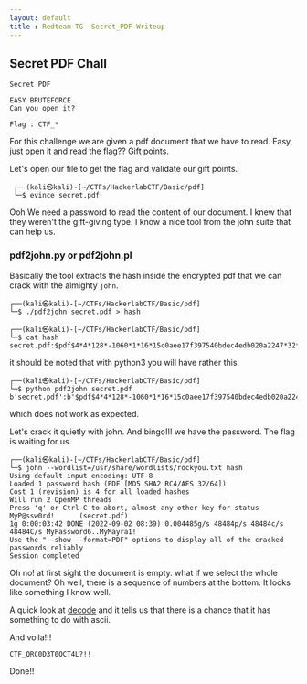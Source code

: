 ```yaml
---
layout: default
title : Redteam-TG -Secret_PDF Writeup
---
```


## Secret PDF Chall

```
Secret PDF

EASY BRUTEFORCE
Can you open it?

Flag : CTF_*
```

For this challenge we are given a pdf document that we have to read. Easy, just open it and read the flag?? Gift points.

Let's open our file to get the flag and validate our gift points. 

```
 ┌──(kali㉿kali)-[~/CTFs/HackerlabCTF/Basic/pdf]
 └─$ evince secret.pdf  
```

Ooh We need a password to read the content of our document. I knew that they weren't the gift-giving type. 
I know a nice tool from the john suite that can help us.

### pdf2john.py or pdf2john.pl

Basically the tool extracts the hash inside the encrypted pdf that we can crack with the almighty `john`.

```
┌──(kali㉿kali)-[~/CTFs/HackerlabCTF/Basic/pdf]
└─$ ./pdf2john secret.pdf > hash 
                                                                                                                                                              
┌──(kali㉿kali)-[~/CTFs/HackerlabCTF/Basic/pdf]
└─$ cat hash 
secret.pdf:$pdf$4*4*128*-1060*1*16*15c0aee17f397540bdec4edb020a2247*32*447e5ab472a0d9557b9f8664bb73c00900000000000000000000000000000000*32*cc34bdea75a5d9ac0346d4a2adcb39ac72d8aeb6dc275e4b187fb19d3cdd2cf1:::::secret.pdf                                                                                                                             
```
it should be noted that with python3 you will have rather this. 

```
┌──(kali㉿kali)-[~/CTFs/HackerlabCTF/Basic/pdf]
└─$ python pdf2john secret.pdf                                         
b'secret.pdf':b'$pdf$4*4*128*-1060*1*16*15c0aee17f397540bdec4edb020a2247*32*447e5ab472a0d9557b9f8664bb73c00900000000000000000000000000000000*32*cc34bdea75a5d9ac0346d4a2adcb39ac72d8aeb6dc275e4b187fb19d3cdd2cf1':::::b'secret.pdf'

```
 which does not work as expected.

 Let's crack it quietly with john. And bingo!!! we have the password. The flag is waiting for us.

```
┌──(kali㉿kali)-[~/CTFs/HackerlabCTF/Basic/pdf]
└─$ john --wordlist=/usr/share/wordlists/rockyou.txt hash
Using default input encoding: UTF-8
Loaded 1 password hash (PDF [MD5 SHA2 RC4/AES 32/64])
Cost 1 (revision) is 4 for all loaded hashes
Will run 2 OpenMP threads
Press 'q' or Ctrl-C to abort, almost any other key for status
MyP@ssw0rd!      (secret.pdf)
1g 0:00:03:42 DONE (2022-09-02 08:39) 0.004485g/s 48484p/s 48484c/s 48484C/s MyPassword6..MyMayra1!
Use the "--show --format=PDF" options to display all of the cracked passwords reliably
Session completed

```

Oh no! at first sight the document is empty. what if we select the whole document? Oh well, there is a sequence of numbers at the bottom. It looks like something I know well.

A quick look at [decode](https://www.dcode.fr/identification-chiffrement) and it tells us that there is a chance that it has something to do with ascii. 

And voila!!!

`CTF_QRC0D3T0OCT4L?!!`

Done!!
